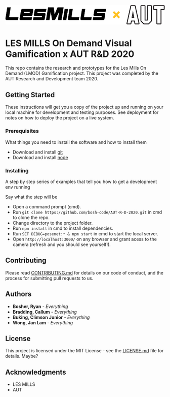 <img src='https://github.com/bosh-code/AUT-R-D-2020/blob/master/assets/LMxAUT_long.png'></img>
#


# LES MILLS On Demand Visual Gamification x AUT R&D 2020
This repo contains the research and prototypes for the Les Mills On Demand (LMOD) Gamification project. This project was completed by the AUT Research and Development team 2020.

## Getting Started

These instructions will get you a copy of the project up and running on your local machine for development and testing purposes. See deployment for notes on how to deploy the project on a live system.

### Prerequisites

What things you need to install the software and how to install them

* Download and install [git](https://git-scm.com/downloads)
* Download and install [node](https://nodejs.org/en/)

### Installing

A step by step series of examples that tell you how to get a development env running

Say what the step will be

* Open a command prompt (cmd).
* Run `git clone https://github.com/bosh-code/AUT-R-D-2020.git` in cmd to clone the repo.
* Change directory to the project folder.
* Run `npm install` in cmd to install dependencies.
* Run `SET DEBUG=posenet:* & npm start` in cmd to start the local server.
* Open `http://localhost:3000/` on any browser and grant acess to the camera (refresh and you should see yourself!).

## Contributing

Please read [CONTRIBUTING.md](google.com) for details on our code of conduct, and the process for submitting pull requests to us.

## Authors

* **Bosher, Ryan** - *Everything*
* **Bradding, Callum** - *Everything*
* **Buking, Climson Junior** - *Everything*
* **Wong, Jan Lam** - *Everything*

## License

This project is licensed under the MIT License - see the [LICENSE.md](LICENSE.md) file for details. Maybe?

## Acknowledgments

* LES MILLS
* AUT
